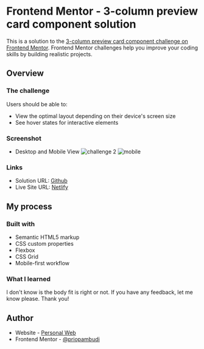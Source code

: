 # Frontend Mentor - 3-column preview card component solution

This is a solution to the [3-column preview card component challenge on Frontend Mentor](https://www.frontendmentor.io/challenges/3column-preview-card-component-pH92eAR2-). Frontend Mentor challenges help you improve your coding skills by building realistic projects. 

## Overview

### The challenge

Users should be able to:

- View the optimal layout depending on their device's screen size
- See hover states for interactive elements

### Screenshot
- Desktop and Mobile View
![challenge 2](https://user-images.githubusercontent.com/38320169/118414712-71956100-b6d0-11eb-8b86-e8c52caf175b.png)
![mobile](https://user-images.githubusercontent.com/38320169/118415000-00ef4400-b6d2-11eb-9cc7-63e978f23140.jpg)

### Links

- Solution URL: [Github](https://github.com/priopambudi/Frontend-Mentor-Challenge/tree/main/2.%203-column-preview-card-component-main)
- Live Site URL: [Netlify](https://3-column-preview-card-dev-monkey.netlify.app/)

## My process

### Built with

- Semantic HTML5 markup
- CSS custom properties
- Flexbox
- CSS Grid
- Mobile-first workflow

### What I learned

I don't know is the body fit is right or not. If you have any feedback, let me know please. Thank you!

## Author

- Website - [Personal Web](https://priopambudi.github.io/personal-web)
- Frontend Mentor - [@priopambudi](https://www.frontendmentor.io/profile/priopambudi)
